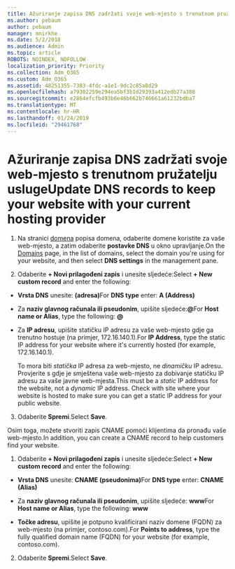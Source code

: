 ```yaml
---
title: Ažuriranje zapisa DNS zadržati svoje web-mjesto s trenutnom pružatelju usluge
ms.author: pebaum
author: pebaum
manager: mnirkhe
ms.date: 5/2/2018
ms.audience: Admin
ms.topic: article
ROBOTS: NOINDEX, NOFOLLOW
localization_priority: Priority
ms.collection: Adm_O365
ms.custom: Adm_O365
ms.assetid: 48251355-7383-4fdc-a1e1-9dc2c85a8d29
ms.openlocfilehash: a79302259e294ea5bf3b1d29393a412edb27a388
ms.sourcegitcommit: e2864efcfb493b6e46b662b746661a61232bdba7
ms.translationtype: MT
ms.contentlocale: hr-HR
ms.lasthandoff: 01/24/2019
ms.locfileid: "29461768"
---
```

# <a name="update-dns-records-to-keep-your-website-with-your-current-hosting-provider"></a><span data-ttu-id="5ec73-102">Ažuriranje zapisa DNS zadržati svoje web-mjesto s trenutnom pružatelju usluge</span><span class="sxs-lookup"><span data-stu-id="5ec73-102">Update DNS records to keep your website with your current hosting provider</span></span>

1. <span data-ttu-id="5ec73-103">Na stranici [domena](https://portal.office.com/adminportal/home#/Domains) popisa domena, odaberite domene koristite za vaše web-mjesto, a zatim odaberite **postavke DNS** u okno upravljanje.</span><span class="sxs-lookup"><span data-stu-id="5ec73-103">On the [Domains](https://portal.office.com/adminportal/home#/Domains) page, in the list of domains, select the domain you're using for your website, and then select **DNS settings** in the management pane.</span></span> 
    
2. <span data-ttu-id="5ec73-104">Odaberite **+ Novi prilagođeni zapis** i unesite sljedeće:</span><span class="sxs-lookup"><span data-stu-id="5ec73-104">Select **+ New custom record** and enter the following:</span></span> 
    
  - <span data-ttu-id="5ec73-105">**Vrsta DNS** unesite: **(adresa)**</span><span class="sxs-lookup"><span data-stu-id="5ec73-105">For **DNS type** enter: **A (Address)**</span></span>
    
  - <span data-ttu-id="5ec73-106">Za **naziv glavnog računala ili pseudonim**, upišite sljedeće:**@**</span><span class="sxs-lookup"><span data-stu-id="5ec73-106">For **Host name or Alias**, type the following: **@**</span></span>
    
  - <span data-ttu-id="5ec73-107">Za **IP adresu**, upišite statičku IP adresu za vaše web-mjesto gdje ga trenutno hostuje (na primjer, 172.16.140.1).</span><span class="sxs-lookup"><span data-stu-id="5ec73-107">For **IP Address**, type the static IP address for your website where it's currently hosted (for example, 172.16.140.1).</span></span> 
    
    <span data-ttu-id="5ec73-p101">To mora biti *statička* IP adresa za web-mjesto, ne *dinamičku* IP adresu. Provjerite s gdje je smještena vaše web-mjesto za dobivanje statičku IP adresu za vaše javne web-mjesta.</span><span class="sxs-lookup"><span data-stu-id="5ec73-p101">This must be a  *static*  IP address for the website, not a  *dynamic*  IP address. Check with site where your website is hosted to make sure you can get a static IP address for your public website.</span></span> 
    
3. <span data-ttu-id="5ec73-110">Odaberite **Spremi**.</span><span class="sxs-lookup"><span data-stu-id="5ec73-110">Select **Save**.</span></span> 
    
<span data-ttu-id="5ec73-111">Osim toga, možete stvoriti zapis CNAME pomoći klijentima da pronađu vaše web-mjesto.</span><span class="sxs-lookup"><span data-stu-id="5ec73-111">In addition, you can create a CNAME record to help customers find your website.</span></span>
  
1. <span data-ttu-id="5ec73-112">Odaberite **+ Novi prilagođeni zapis** i unesite sljedeće:</span><span class="sxs-lookup"><span data-stu-id="5ec73-112">Select **+ New custom record** and enter the following:</span></span> 
    
  - <span data-ttu-id="5ec73-113">**Vrsta DNS** unesite: **CNAME (pseudonima)**</span><span class="sxs-lookup"><span data-stu-id="5ec73-113">For **DNS type** enter: **CNAME (Alias)**</span></span>
    
  - <span data-ttu-id="5ec73-114">Za **naziv glavnog računala ili pseudonim**, upišite sljedeće: **www**</span><span class="sxs-lookup"><span data-stu-id="5ec73-114">For **Host name or Alias**, type the following: **www**</span></span>
    
  - <span data-ttu-id="5ec73-115">**Točke adresu**, upišite je potpuno kvalificirani naziv domene (FQDN) za web-mjesto (na primjer, contoso.com).</span><span class="sxs-lookup"><span data-stu-id="5ec73-115">For **Points to address**, type the fully qualified domain name (FQDN) for your website (for example, contoso.com).</span></span> 
    
2. <span data-ttu-id="5ec73-116">Odaberite **Spremi**.</span><span class="sxs-lookup"><span data-stu-id="5ec73-116">Select **Save**.</span></span> 
    

